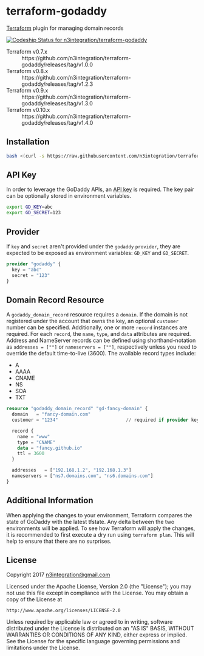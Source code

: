 # terraform-godaddy
[Terraform](https://www.terraform.io/) plugin for managing domain records

[ ![Codeship Status for n3integration/terraform-godaddy](https://app.codeship.com/projects/29e8c490-8b5d-0134-914d-3e63d62140d1/status?branch=master)](https://app.codeship.com/projects/184616)

<dl>
  <dt>Terraform v0.7.x</dt>
  <dd>https://github.com/n3integration/terraform-godaddy/releases/tag/v1.0.0</dd>
  <dt>Terraform v0.8.x</dt>
  <dd>https://github.com/n3integration/terraform-godaddy/releases/tag/v1.2.3</dd>
  <dt>Terraform v0.9.x</dt>
  <dd>https://github.com/n3integration/terraform-godaddy/releases/tag/v1.3.0</dd>
  <dt>Terraform v0.10.x</dt>
  <dd>https://github.com/n3integration/terraform-godaddy/releases/tag/v1.4.0</dd>
<dl>

## Installation

```bash
bash <(curl -s https://raw.githubusercontent.com/n3integration/terraform-godaddy/master/install.sh)
```

## API Key
In order to leverage the GoDaddy APIs, an [API key](https://developer.godaddy.com/keys/) is required. The key pair can be optionally stored in environment variables.

```bash
export GD_KEY=abc
export GD_SECRET=123
```

## Provider

If `key` and `secret` aren't provided under the `godaddy` `provider`, they are expected to be exposed as environment variables: `GD_KEY` and `GD_SECRET`.

```terraform
provider "godaddy" {
  key = "abc"
  secret = "123"
}
```

## Domain Record Resource
A `godaddy_domain_record` resource requires a `domain`. If the domain is not registered under the account that owns the key, an optional `customer` number can be specified. 
Additionally, one or more `record` instances are required. For each `record`, the `name`, `type`, and `data` attributes are required. Address and NameServer records can be 
defined using shorthand-notation as `addresses = [""]` or `nameservers = [""]`, respectively unless you need to override the default time-to-live (3600). The available record 
types include:

* A
* AAAA
* CNAME
* NS
* SOA
* TXT

```terraform
resource "godaddy_domain_record" "gd-fancy-domain" {
  domain   = "fancy-domain.com"
  customer = "1234"                         // required if provider key does not belong to customer

  record {
    name = "www"
    type = "CNAME"
    data = "fancy.github.io"
    ttl = 3600
  }

  addresses   = ["192.168.1.2", "192.168.1.3"]
  nameservers = ["ns7.domains.com", "ns6.domains.com"]
}
```

## Additional Information
When applying the changes to your environment, Terraform compares the state of GoDaddy with the latest tfstate. Any delta between the two environments will be applied.
To see how Terraform will apply the changes, it is recommended to first execute a dry run using `terraform plan`. This will help to ensure that there are no surprises.

## License

Copyright 2017 n3integration@gmail.com

Licensed under the Apache License, Version 2.0 (the "License");
you may not use this file except in compliance with the License.
You may obtain a copy of the License at

    http://www.apache.org/licenses/LICENSE-2.0

Unless required by applicable law or agreed to in writing, software
distributed under the License is distributed on an "AS IS" BASIS,
WITHOUT WARRANTIES OR CONDITIONS OF ANY KIND, either express or implied.
See the License for the specific language governing permissions and
limitations under the License.
